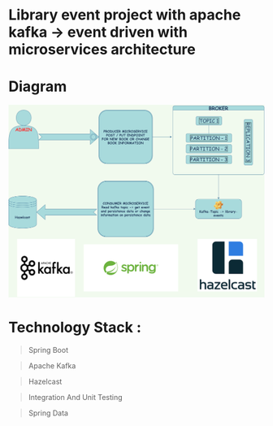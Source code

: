 # Library event project with apache kafka -> event driven with microservices architecture

# Diagram


<p align="center">
<img src="img/diagram.png" alt="ci" width="900" class="center">
</p>

# Technology Stack :

 > Spring Boot

 > Apache Kafka

 > Hazelcast

 > Integration And Unit Testing

 > Spring Data


